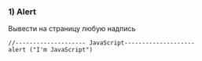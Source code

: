 ### 1) Alert
Вывести на страницу любую надпись
```
//-------------------- JavaScript--------------------
alert ("I'm JavaScript")
```
